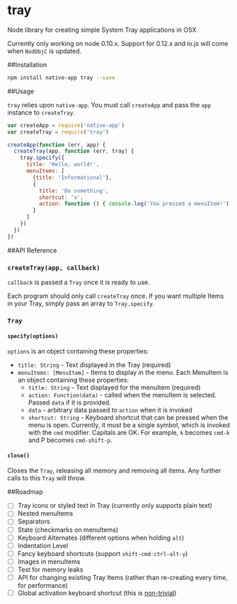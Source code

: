 # tray
Node library for creating simple System Tray applications in OSX

Currently only working on node 0.10.x. Support for 0.12.x and io.js  will come when `NodObjC` is updated.

##Installation

```sh
npm install native-app tray --save
```

##Usage

`tray` relies upon `native-app`. You must call `createApp` and pass the `app` instance to `createTray`.

```js
var createApp = require('native-app')
var createTray = require('tray')

createApp(function (err, app) {
  createTray(app, function (err, tray) {
    tray.specify({
      title: 'Hello, world!',
      menuItems: [
        {title: 'Informational'},
        {
          title: 'Do something',
          shortcut: 'x',
          action: function () { console.log('You pressed a menuItem!') }
        }
      ]
    })
  })
})
```

##API Reference

### `createTray(app, callback)`
`callback` is passed a `Tray` once it is ready to use.

Each program should only call `createTray` once. If you want multiple Items in your Tray, simply pass an array to `Tray.specify`.

### `Tray`

#### `specify(options)`
`options` is an object containing these properties:

- `title: String` - Text displayed in the Tray (required)
- `menuItems: [MenuItem]` - Items to display in the menu. Each MenuItem is an object containing these properties:
  - `title: String` - Text displayed for the menuItem (required)
  - `action: Function(data)` - called when the menuItem is selected. Passed `data` if it is provided.
  - `data` - arbitrary data passed to `action` when it is invoked
  - `shortcut: String` - Keyboard shortcut that can be pressed when the menu is open. Currently, it must be a single symbol, which is invoked with the `cmd` modifier. Capitals are OK. For example, `k` becomes `cmd-k` and P becomes `cmd-shift-p`.

#### `close()`
Closes the `Tray`, releasing all memory and removing all items. Any further calls to this `Tray` will throw.

##Roadmap

- [ ] Tray icons or styled text in Tray (currently only supports plain text)
- [ ] Nested menuItems
- [ ] Separators
- [ ] State (checkmarks on menuItems)
- [ ] Keyboard Alternates (different options when holding `alt`)
- [ ] Indentation Level
- [ ] Fancy keyboard shortcuts (support `shift-cmd-ctrl-alt-y`)
- [ ] Images in menuItems
- [ ] Test for memory leaks
- [ ] API for changing existing Tray Items (rather than re-creating every time, for performance)
- [ ] Global activation keyboard shortcut (this is [non-trivial](http://bdunagan.com/2010/10/14/cocoa-tip-global-hot-keys/))
